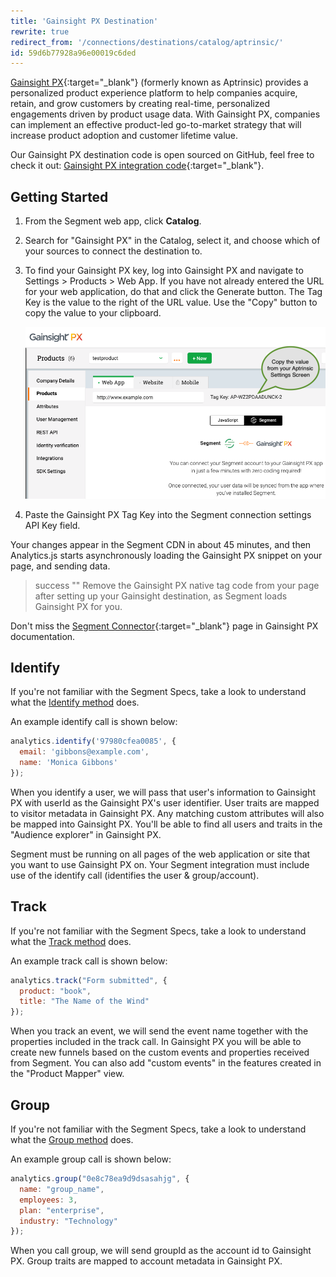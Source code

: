 ```yaml
---
title: 'Gainsight PX Destination'
rewrite: true
redirect_from: '/connections/destinations/catalog/aptrinsic/'
id: 59d6b77928a96e00019c6ded
---
```

[Gainsight PX](https://www.gainsight.com/product-experience/){:target="_blank"} (formerly known as Aptrinsic) provides a personalized product experience platform to help companies acquire, retain, and grow customers by creating real-time, personalized engagements driven by product usage data. With Gainsight PX, companies can implement an effective product-led go-to-market strategy that will increase product adoption and customer lifetime value.

Our Gainsight PX destination code is open sourced on GitHub, feel free to check it out: [Gainsight PX integration code](https://github.com/segment-integrations/analytics.js-integration-aptrinsic){:target="_blank"}.

## Getting Started



1. From the Segment web app, click **Catalog**.
2. Search for "Gainsight PX" in the Catalog, select it, and choose which of your sources to connect the destination to.
3. To find your Gainsight PX key, log into Gainsight PX and navigate to Settings > Products > Web App. If you have not already entered the URL for your web application, do that and click the Generate button. The Tag Key is the value to the right of the URL value. Use the "Copy" button to copy the value to your clipboard.

   ![A screenshot of the Gainsight PX Products tab, with a callout that says Copy the value from your Aptrinsic Settings Screen.](images/TagKey.png)

4. Paste the Gainsight PX Tag Key into the Segment connection settings API Key field.


Your changes appear in the Segment CDN in about 45 minutes, and then Analytics.js starts asynchronously loading the Gainsight PX snippet on your page, and sending data.

> success ""
> Remove the Gainsight PX native tag code from your page after setting up your Gainsight destination, as Segment loads Gainsight PX for you.

Don't miss the [Segment Connector](https://support.gainsight.com/Gainsight_NXT/Connectors/Connectors/Sightline_Integrations/Usage_Data_Connectors/Segment_Connector){:target="_blank"} page in Gainsight PX documentation.

## Identify
If you're not familiar with the Segment Specs, take a look to understand what the [Identify method](/docs/connections/spec/identify/) does.

An example identify call is shown below:

```js
analytics.identify('97980cfea0085', {
  email: 'gibbons@example.com',
  name: 'Monica Gibbons'
});
```

When you identify a user, we will pass that user's information to Gainsight PX with
userId as the Gainsight PX's user identifier. User traits are mapped to visitor
metadata in Gainsight PX. Any matching custom attributes will also be mapped into
Gainsight PX. You'll be able to find all users and traits in the "Audience explorer" in Gainsight PX.

Segment must be running on all pages of the web application or site that you want to use Gainsight PX on.
Your Segment integration must include use of the identify call (identifies the user & group/account).

## Track
If you're not familiar with the Segment Specs, take a look to understand what the [Track method](/docs/connections/spec/track/) does.

An example track call is shown below:

```js
analytics.track("Form submitted", {
  product: "book",
  title: "The Name of the Wind"
});
```

When you track an event, we will send the event name together with the properties included in the track call. In Gainsight PX you will be able to create new funnels based on the custom events and properties received from Segment. You can also add "custom events" in the features created in the "Product Mapper" view.

## Group
If you're not familiar with the Segment Specs, take a look to understand what the [Group method](/docs/connections/spec/group/) does.

An example group call is shown below:

```js
analytics.group("0e8c78ea9d9dsasahjg", {
  name: "group_name",
  employees: 3,
  plan: "enterprise",
  industry: "Technology"
});
```

When you call group, we will send groupId as the account id to Gainsight PX. Group
traits are mapped to account metadata in Gainsight PX.
